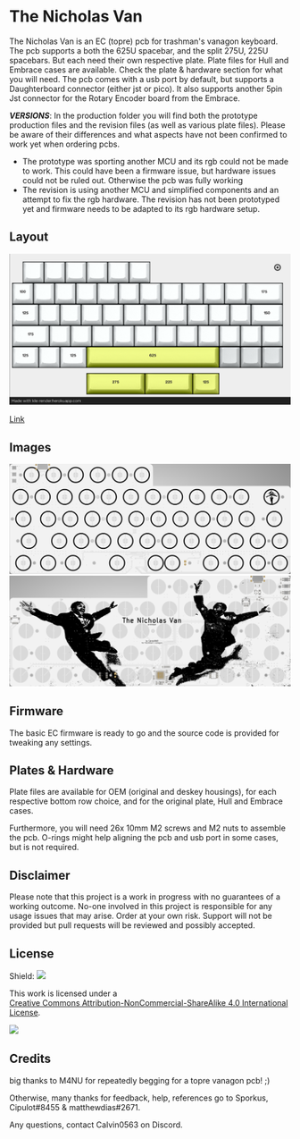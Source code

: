 ﻿# The Nicholas Van
 
The Nicholas Van is an EC (topre) pcb for trashman's vanagon keyboard. The pcb supports a both the 625U spacebar, and the split 275U, 225U spacebars. But each need their own respective plate. 
Plate files for Hull and Embrace cases are available. Check the plate & hardware section for what you will need. 
The pcb comes with a usb port by default, but supports a Daughterboard connector (either jst or pico). It also supports another 5pin Jst connector for the Rotary Encoder board from the Embrace.

***VERSIONS***:
In the production folder you will find both the prototype production files and the revision files (as well as various plate files). Please be aware of their differences and what aspects have not been confirmed to work yet when ordering pcbs.
- The prototype was sporting another MCU and its rgb could not be made to work. This could have been a firmware issue, but hardware issues could not be ruled out. Otherwise the pcb was fully working
- The revision is using another MCU and simplified components and an attempt to fix the rgb hardware. The revision has not been prototyped yet and firmware needs to be adapted to its rgb hardware setup.

## Layout

![](https://github.com/calvin-mcd/the-nicholas-van/blob/main/Images/KLE.png)

[Link](http://www.keyboard-layout-editor.com/#/gists/a55206434a137895f2c476b4f5ef8018)

## Images

![](https://github.com/calvin-mcd/the-nicholas-van/blob/main/Images/top.png)  
![](https://github.com/calvin-mcd/the-nicholas-van/blob/main/Images/bottom.png)  

## Firmware

The basic EC firmware is ready to go and the source code is provided for tweaking any settings.

## Plates & Hardware

Plate files are available for OEM (original and deskey housings), for each respective bottom row choice, and for the original plate, Hull and Embrace cases.

Furthermore, you will need 26x 10mm M2 screws and M2 nuts to assemble the pcb. O-rings might help aligning the pcb and usb port in some cases, but is not required.

## Disclaimer

Please note that this project is a work in progress with no guarantees of a working outcome. No-one involved in this project is responsible for any usage issues that may arise. Order at your own risk. Support will not be provided but pull requests will be reviewed and possibly accepted.

## License

Shield: [![](https://img.shields.io/badge/License-CC%20BY--NC--SA%204.0-lightgrey.svg)](http://creativecommons.org/licenses/by-nc-sa/4.0/)

This work is licensed under a  
[Creative Commons Attribution-NonCommercial-ShareAlike 4.0 International License](http://creativecommons.org/licenses/by-nc-sa/4.0/).

[![](https://licensebuttons.net/l/by-nc-sa/4.0/88x31.png)](http://creativecommons.org/licenses/by-nc-sa/4.0/)

## Credits

big thanks to M4NU for repeatedly begging for a topre vanagon pcb! ;)

Otherwise, many thanks for feedback, help, references go to Sporkus, Cipulot\#8455 & matthewdias\#2671.

Any questions, contact Calvin0563 on Discord. 